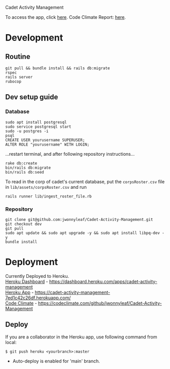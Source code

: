 Cadet Activity Management

To access the app, click [here](https://cadet-activity-management-7ed1c42c26df.herokuapp.com/).
Code Climate Report: [here](https://codeclimate.com/github/jwonnyleaf/Cadet-Activity-Management).

# Development

## Routine
```
git pull && bundle install && rails db:migrate
rspec
rails server
rubocop
```


## Dev setup guide
### Database
```
sudo apt install postgresql
sudo service postgresql start
sudo -u postgres -i
psql
CREATE USER yourusername SUPERUSER;
ALTER ROLE "yourusername" WITH LOGIN;
```
...restart terminal, and after following repository instructions...
```
rake db:create
bin/rails db:migrate
bin/rails db:seed
```

To read in the corp of cadet's current database, put the `corpsRoster.csv` file in `lib/assets/corpsRoster.csv` and run
```
rails runner lib/ingest_roster_file.rb
```

### Repository

```
git clone git@github.com:jwonnyleaf/Cadet-Activity-Management.git
git checkout dev
git pull
sudo apt update && sudo apt upgrade -y && sudo apt install libpq-dev -y
bundle install
```

# Deployment

Currently Deployed to Heroku. <br>
[Heroku Dashboard](https://dashboard.heroku.com/apps/cadet-activity-management) - https://dashboard.heroku.com/apps/cadet-activity-management <br>
[Heroku App](https://cadet-activity-management-7ed1c42c26df.herokuapp.com/) - https://cadet-activity-management-7ed1c42c26df.herokuapp.com/ <br>
[Code Climate](https://codeclimate.com/github/jwonnyleaf/Cadet-Activity-Management) - https://codeclimate.com/github/jwonnyleaf/Cadet-Activity-Management

## Deploy
If you are a collaborator in the Heroku app, use following command from local:
```
$ git push heroku <yourbranch>:master
```
* Auto-deploy is enabled for 'main' branch.
